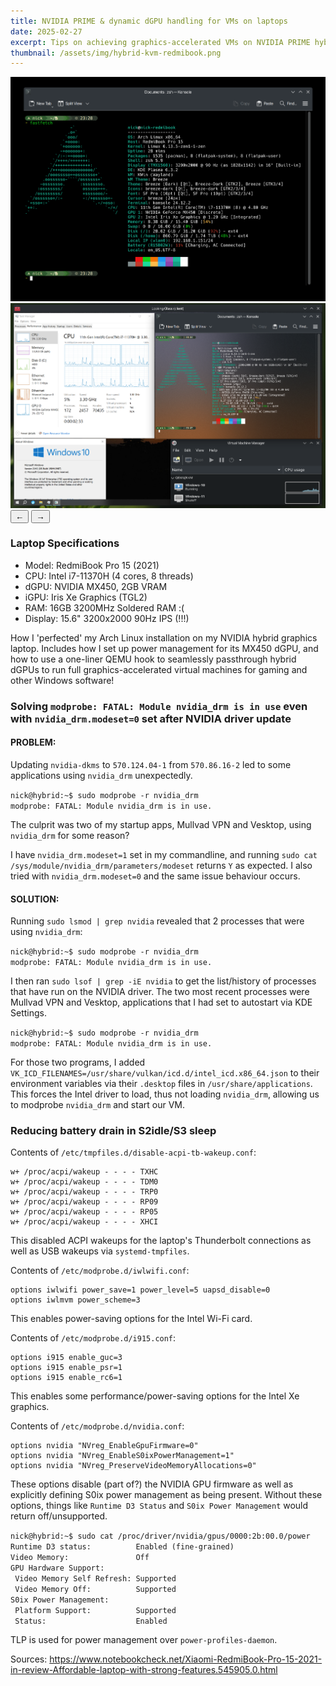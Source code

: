 ```yaml
---
title: NVIDIA PRIME & dynamic dGPU handling for VMs on laptops
date: 2025-02-27
excerpt: Tips on achieving graphics-accelerated VMs on NVIDIA PRIME hybrid graphics laptop.
thumbnail: /assets/img/hybrid-kvm-redmibook.png
---
```


<div class="image-carousel">
  <div class="carousel-container">
    <div class="carousel-slide active">
      <img src="/assets/img/blog-post-imgs/hybrid-graphics-kvm-arch/fastfetch-sysinfo.png" alt="System information output showing specifications of my RedmiBook Pro" title="System specifications from fastfetch">
    </div>
    <div class="carousel-slide">
      <img src="/assets/img/blog-post-imgs/hybrid-graphics-kvm-arch/hybrid-kvm-redmibook.png" alt="Windows 10 virtual machine running with NVIDIA graphics acceleration" title="Windows 10 VM with NVIDIA GPU passthrough">
    </div>
  </div>
  <div class="carousel-controls">
    <span class="image-caption"></span>
    <div class="carousel-buttons">
      <button class="carousel-button prev">←</button>
      <button class="carousel-button next">→</button>
    </div>
  </div>
</div>

### Laptop Specifications
- Model: RedmiBook Pro 15 (2021)
- CPU: Intel i7-11370H (4 cores, 8 threads)
- dGPU: NVIDIA MX450, 2GB VRAM
- iGPU: Iris Xe Graphics (TGL2)
- RAM: 16GB 3200MHz Soldered RAM :(
- Display: 15.6" 3200x2000 90Hz IPS (!!!)


How I 'perfected' my Arch Linux installation on my NVIDIA hybrid graphics laptop. Includes how I set up power management for its MX450 dGPU, and how to use a one-liner QEMU hook to seamlessly passthrough hybrid dGPUs to run full graphics-accelerated virtual machines for gaming and other Windows software!

### Solving `modprobe: FATAL: Module nvidia_drm is in use` even with `nvidia_drm.modeset=0` set after NVIDIA driver update
#### PROBLEM:
Updating `nvidia-dkms` to `570.124.04-1` from `570.86.16-2` led to some applications using `nvidia_drm` unexpectedly.

<div class="console" data-title="Terminal">
<code>nick@hybrid:~$ sudo modprobe -r nvidia_drm
modprobe: FATAL: Module nvidia_drm is in use.</code>
</div>

The culprit was two of my startup apps, Mullvad VPN and Vesktop, using `nvidia_drm` for some reason? 

I have `nvidia_drm.modeset=1` set in my commandline, and running `sudo cat /sys/module/nvidia_drm/parameters/modeset` returns `Y` as expected. I also tried with `nvidia_drm.modeset=0` and the same issue behaviour occurs.

#### SOLUTION:
Running `sudo lsmod | grep nvidia` revealed that 2 processes that were using `nvidia_drm`:

<div class="console" data-title="Terminal">
<code>nick@hybrid:~$ sudo modprobe -r nvidia_drm
modprobe: FATAL: Module nvidia_drm is in use.</code>
</div>

I then ran `sudo lsof | grep -iE nvidia` to get the list/history of processes that have run on the NVIDIA driver. The two most recent processes were Mullvad VPN and Vesktop, applications that I had set to autostart via KDE Settings. 


<div class="console" data-title="Terminal">
<code>nick@hybrid:~$ sudo modprobe -r nvidia_drm
modprobe: FATAL: Module nvidia_drm is in use.</code>
</div>

For those two programs, I added `VK_ICD_FILENAMES=/usr/share/vulkan/icd.d/intel_icd.x86_64.json` to their environment variables via their `.desktop` files in `/usr/share/applications`. This forces the Intel driver to load, thus not loading `nvidia_drm`, allowing us to modprobe `nvidia_drm` and start our VM.


### Reducing battery drain in S2idle/S3 sleep
Contents of `/etc/tmpfiles.d/disable-acpi-tb-wakeup.conf`:
```
w+ /proc/acpi/wakeup - - - - TXHC
w+ /proc/acpi/wakeup - - - - TDM0
w+ /proc/acpi/wakeup - - - - TRP0
w+ /proc/acpi/wakeup - - - - RP09
w+ /proc/acpi/wakeup - - - - RP05
w+ /proc/acpi/wakeup - - - - XHCI
```

This disabled ACPI wakeups for the laptop's Thunderbolt connections as well as USB wakeups via `systemd-tmpfiles`.

Contents of `/etc/modprobe.d/iwlwifi.conf`:
```
options iwlwifi power_save=1 power_level=5 uapsd_disable=0
options iwlmvm power_scheme=3
```

This enables power-saving options for the Intel Wi-Fi card.

Contents of `/etc/modprobe.d/i915.conf`:
```
options i915 enable_guc=3
options i915 enable_psr=1
options i915 enable_rc6=1
```

This enables some performance/power-saving options for the Intel Xe graphics.

Contents of `/etc/modprobe.d/nvidia.conf`:
```
options nvidia "NVreg_EnableGpuFirmware=0"
options nvidia "NVreg_EnableS0ixPowerManagement=1"
options nvidia "NVreg_PreserveVideoMemoryAllocations=0"
```

These options disable (part of?) the NVIDIA GPU firmware as well as explicitly defining S0ix power management as being present. Without these options, things like `Runtime D3 Status` and `S0ix Power Management` would return off/unsupported. 

<div class="console" data-title="Terminal">
<code>nick@hybrid:~$ sudo cat /proc/driver/nvidia/gpus/0000:2b:00.0/power
Runtime D3 status:          Enabled (fine-grained)
Video Memory:               Off
GPU Hardware Support:
 Video Memory Self Refresh: Supported
 Video Memory Off:          Supported
S0ix Power Management:
 Platform Support:          Supported
 Status:                    Enabled
</code>
</div>

TLP is used for power management over `power-profiles-daemon`.



Sources:
https://www.notebookcheck.net/Xiaomi-RedmiBook-Pro-15-2021-in-review-Affordable-laptop-with-strong-features.545905.0.html